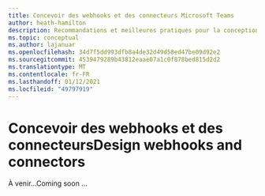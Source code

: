 ```yaml
---
title: Concevoir des webhooks et des connecteurs Microsoft Teams
author: heath-hamilton
description: Recommandations et meilleures pratiques pour la conception de webhooks et de connecteurs pour Microsoft Teams.
ms.topic: conceptual
ms.author: lajanuar
ms.openlocfilehash: 34d7f5dd993dfb8a4de32d49d58ed47be09d92e2
ms.sourcegitcommit: 4539479289b43812eaae07a1c0f878bed815d2d2
ms.translationtype: MT
ms.contentlocale: fr-FR
ms.lasthandoff: 01/12/2021
ms.locfileid: "49797919"
---
```

# <a name="design-webhooks-and-connectors"></a><span data-ttu-id="5d908-103">Concevoir des webhooks et des connecteurs</span><span class="sxs-lookup"><span data-stu-id="5d908-103">Design webhooks and connectors</span></span>

<span data-ttu-id="5d908-104">À venir...</span><span class="sxs-lookup"><span data-stu-id="5d908-104">Coming soon ...</span></span>
